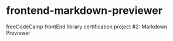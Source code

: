 # frontend-markdown-previewer
freeCodeCamp frontEnd library certification project #2: Markdown Previewer
